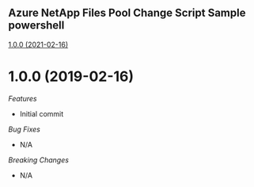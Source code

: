 ## Azure NetApp Files Pool Change Script Sample powershell

[1.0.0 (2021-02-16)](#1.0.0 (2019-02-16))

# 1.0.0 (2019-02-16)

*Features*
* Initial commit

*Bug Fixes*
* N/A

*Breaking Changes*
* N/A
